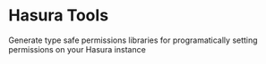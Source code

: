 # Hasura Tools

Generate type safe permissions libraries for programatically setting permissions on your Hasura instance
